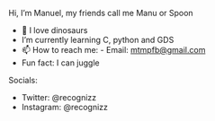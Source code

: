 Hi, I’m Manuel, my friends call me Manu or Spoon
- 🦕 I love dinosaurs
- I’m currently learning C, python and GDS
- 📫 How to reach me: 
        - Email: mtmpfb@gmail.com
- Fun fact: I can juggle



Socials:
- Twitter: @recognizz
- Instagram: @recognizz
